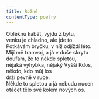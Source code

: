 ```yaml
---
title: Rožně
contentType: poetry
---
```


<section>

Obléknu kabát, vyjdu z bytu,  
venku je chladno, ale jde to.  
Potkávám bryčku, v níž odjíždí léto.  
Míjí mě tramvaj, a já v duše skrytu  
doufám, že to někde spletou,  
nějaká výhybka, nějaký Vyšší Kdos,  
někdo, kdo můj los  
drží pevně v ruce.  
Někde to spletou a já nebudu nucen  
otáčet tělo své kolem nových os.

</section>
